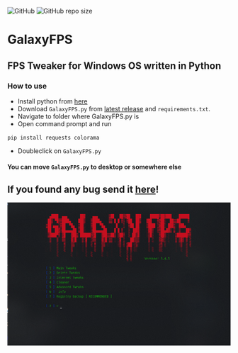 ![GitHub](https://img.shields.io/github/license/RivioxGaming/GalaxyFPS) ![GitHub repo size](https://img.shields.io/github/repo-size/RivioxGaming/GalaxyFPS)

# GalaxyFPS
## FPS Tweaker for Windows OS written in Python
### How to use
- Install python from [here](https://python.org)
- Download `GalaxyFPS.py` from [latest release](https://github.com/RivioxGaming/GalaxyFPS/releases/latest) and `requirements.txt`.
- Navigate to folder where GalaxyFPS.py is
- Open command prompt and run 
```
pip install requests colorama
```
- Doubleclick on `GalaxyFPS.py`
#### You can move `GalaxyFPS.py` to desktop or somewhere else
## If you found any bug send it [here](https://discord.gg/XuhVNtyBYM)!
![image](/imgs/ui.png)